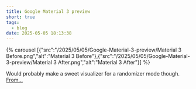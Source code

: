 ```yaml
---
title: Google Material 3 preview
short: true
tags:
  - blog
date: 2025-05-05 18:13:38
---
```


{% carousel [{"src":"/2025/05/05/Google-Material-3-preview/Material 3 Before.png","alt":"Material 3 Before"},{"src":"/2025/05/05/Google-Material-3-preview/Material 3 After.png","alt":"Material 3 After"}] %}

Would probably make a sweet visualizer for a randomizer mode though. [From…](https://arstechnica.com/gadgets/2025/05/google-accidentally-reveals-androids-material-3-expressive-interface-ahead-of-i-o/)
